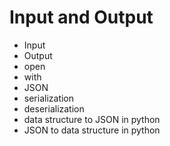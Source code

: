 # Input and Output

* Input
* Output
* open
* with
* JSON
* serialization
* deserialization
* data structure to JSON in python
* JSON to data structure in python
